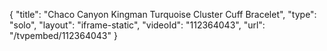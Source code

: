 {
    "title": "Chaco Canyon Kingman Turquoise Cluster Cuff Bracelet",
    "type": "solo",
    "layout": "iframe-static",
    "videoId": "112364043",
    "url": "\/tvpembed\/112364043"
}